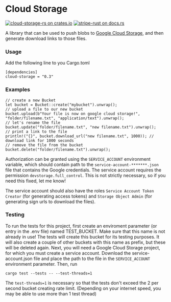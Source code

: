 # Cloud Storage

[![cloud-storage-rs on crates.io](https://img.shields.io/crates/v/cloud-storage.svg)](https://crates.io/crates/cloud-storage)
[![stripe-rust on docs.rs](https://docs.rs/cloud-storage/badge.svg)](https://docs.rs/cloud-storage)

A library that can be used to push blobs to [Google Cloud Storage](https://cloud.google.com/storage/), and then generate download links to those files.
### Usage
Add the following line to you Cargo.toml
```
[dependencies]
cloud-storage = "0.3"
```
### Examples
```
// create a new Bucket
let bucket = Bucket::create("mybucket").unwrap();
// upload a file to our new bucket
bucket.upload(b"Your file is now on google cloud storage!", "folder/filename.txt", "application/text").unwrap();
// let's rename the file
bucket.update("folder/filename.txt", "new filename.txt").unwrap();
// print a link to the file
println!("{}", bucket.download_url("new filename.txt", 1000)); // download link for 1000 seconds
// remove the file from the bucket
bucket.delete("folder/filename.txt").unwrap();
```

Authorization can be granted using the `SERVICE_ACCOUNT` environment variable, which should contain path to the `service-account-*******.json` file that contains the Google credentials. The service account requires the permission `devstorage.full_control`. This is not strictly necessary, so if you need this fixed, let me know! 

The service account should also have the roles `Service Account Token Creator` (for generating access tokens) and `Storage Object Admin` (for generating sign urls to download the files).

### Testing
To run the tests for this project, first create an enviroment parameter (or entry in the .env file) named TEST_BUCKET. Make sure that this name is not already in use! The tests will create this bucket for its testing purposes. It will also create a couple of other buckets with this name as prefix, but these will be deleted again. Next, you will need a Google Cloud Storage project, for which you must create a service account. Download the service-account.json file and place the path to the file in the `SERVICE_ACCOUNT` environment parameter. Then, run
```
cargo test --tests -- --test-threads=1
```
The `test-threads=1` is necessary so that the tests don't exceed the 2 per second bucket creating rate limit. (Depending on your internet speed, you may be able to use more than 1 test thread)